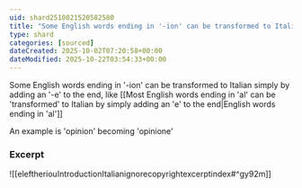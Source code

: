 ```yaml
---
uid: shard2510021520582580
title: "Some English words ending in '-ion' can be transformed to Italian simply by adding an '-e' to the end"
type: shard
categories: [sourced]
dateCreated: 2025-10-02T07:20:58+00:00
dateModified: 2025-10-22T03:54:33+00:00
---
```

Some English words ending in '-ion' can be transformed to Italian simply by adding an '-e' to the end, like [[Most English words ending in 'al' can be 'transformed' to Italian by simply adding an 'e' to the end|English words ending in 'al']]

An example is 'opinion' becoming 'opinione'
### Excerpt
![[eleftheriouIntroductionItalianignorecopyrightexcerptindex#^gy92m]]